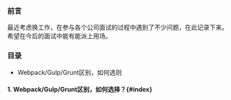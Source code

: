 ### 前言

最近考虑换工作，在参与各个公司面试的过程中遇到了不少问题，在此记录下来。希望在今后的面试中能有能派上用场。


### 目录
- Webpack/Gulp/Grunt区别，如何选则[](#index)

#### 1. Webpack/Gulp/Grunt区别，如何选择？{#index}
